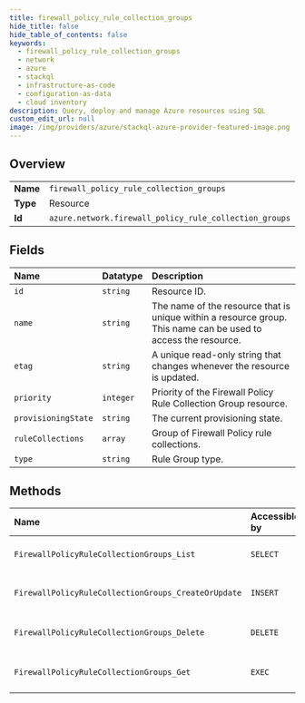 ```yaml
---
title: firewall_policy_rule_collection_groups
hide_title: false
hide_table_of_contents: false
keywords:
  - firewall_policy_rule_collection_groups
  - network
  - azure    
  - stackql
  - infrastructure-as-code
  - configuration-as-data
  - cloud inventory
description: Query, deploy and manage Azure resources using SQL
custom_edit_url: null
image: /img/providers/azure/stackql-azure-provider-featured-image.png
---
```

  
    

## Overview
<table><tbody>
<tr><td><b>Name</b></td><td><code>firewall_policy_rule_collection_groups</code></td></tr>
<tr><td><b>Type</b></td><td>Resource</td></tr>
<tr><td><b>Id</b></td><td><code>azure.network.firewall_policy_rule_collection_groups</code></td></tr>
</tbody></table>

## Fields
| Name | Datatype | Description |
|:-----|:---------|:------------|
| `id` | `string` | Resource ID. |
| `name` | `string` | The name of the resource that is unique within a resource group. This name can be used to access the resource. |
| `etag` | `string` | A unique read-only string that changes whenever the resource is updated. |
| `priority` | `integer` | Priority of the Firewall Policy Rule Collection Group resource. |
| `provisioningState` | `string` | The current provisioning state. |
| `ruleCollections` | `array` | Group of Firewall Policy rule collections. |
| `type` | `string` | Rule Group type. |
## Methods
| Name | Accessible by | Required Params | Description |
|:-----|:--------------|:----------------|:------------|
| `FirewallPolicyRuleCollectionGroups_List` | `SELECT` | `firewallPolicyName, resourceGroupName, subscriptionId` | Lists all FirewallPolicyRuleCollectionGroups in a FirewallPolicy resource. |
| `FirewallPolicyRuleCollectionGroups_CreateOrUpdate` | `INSERT` | `firewallPolicyName, resourceGroupName, ruleCollectionGroupName, subscriptionId` | Creates or updates the specified FirewallPolicyRuleCollectionGroup. |
| `FirewallPolicyRuleCollectionGroups_Delete` | `DELETE` | `firewallPolicyName, resourceGroupName, ruleCollectionGroupName, subscriptionId` | Deletes the specified FirewallPolicyRuleCollectionGroup. |
| `FirewallPolicyRuleCollectionGroups_Get` | `EXEC` | `firewallPolicyName, resourceGroupName, ruleCollectionGroupName, subscriptionId` | Gets the specified FirewallPolicyRuleCollectionGroup. |
